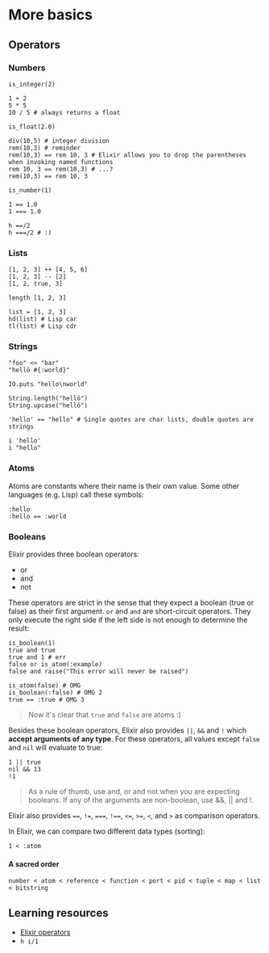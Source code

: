 # More basics

## Operators

### Numbers

    is_integer(2)
    
    1 + 2
    5 * 5
    10 / 5 # always returns a float
    
    is_float(2.0)
    
    div(10,5) # integer division
    rem(10,3) # reminder
    rem(10,3) == rem 10, 3 # Elixir allows you to drop the parentheses when invoking named functions
    rem 10, 3 == rem(10,3) # ...?
    rem(10,3) == rem 10, 3 

    is_number(1)
    
    1 == 1.0
    1 === 1.0
    
    h ==/2
    h ===/2 # :)

### Lists

    [1, 2, 3] ++ [4, 5, 6]
    [1, 2, 3] -- [2]
    [1, 2, true, 3]

    length [1, 2, 3]
    
    list = [1, 2, 3]
    hd(list) # Lisp car
    tl(list) # Lisp cdr
    
### Strings
    
    "foo" <> "bar"
    "hellö #{:world}"
    
    IO.puts "hello\nworld"
    
    String.length("hellö")
    String.upcase("hellö")
    
    'hello' == "hello" # Single quotes are char lists, double quotes are strings
    
    i 'hello'
    i "hello"
    
### Atoms

Atoms are constants where their name is their own value. Some other languages (e.g. Lisp) call these symbols:
    
    :hello
    :hello == :world
    
### Booleans

Elixir provides three boolean operators:

- or
- and
- not

These operators are strict in the sense that they expect a boolean (true or false) as their first argument. `or` and `and` are short-circuit operators. They only execute the right side if the left side is not enough to determine the result:

    is_boolean(1)
    true and true
    true and 1 # err
    false or is_atom(:example)
    false and raise("This error will never be raised")

    is_atom(false) # OMG
    is_boolean(:false) # OMG 2
    true == :true # OMG 3
    
> Now it's clear that `true` and `false` are atoms :)
    
Besides these boolean operators, Elixir also provides `||`, `&&` and `!` which **accept arguments of any type**. For these operators, all values except `false` and `nil` will evaluate to true:

    1 || true
    nil && 13
    !1

> As a rule of thumb, use and, or and not when you are expecting booleans. If any of the arguments are non-boolean, use &&, || and !.

Elixir also provides `==`, `!=`, `===`, `!==`, `<=`, `>=`, `<`, and `>` as comparison operators.

In Elixir, we can compare two different data types (sorting):

    1 < :atom

#### A sacred order

    number < atom < reference < function < port < pid < tuple < map < list < bitstring

## Learning resources

- [Elixir operators](https://hexdocs.pm/elixir/master/operators.html)
- `h i/1`
